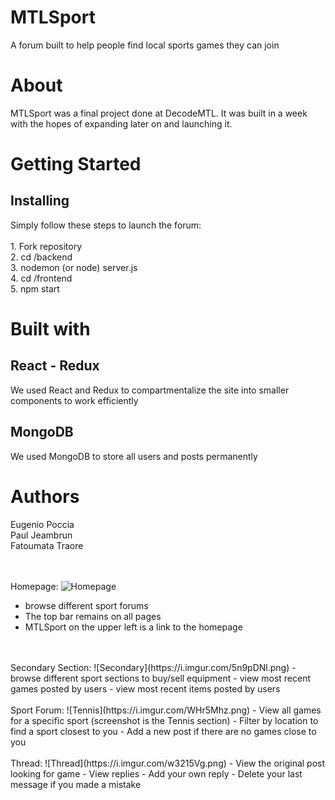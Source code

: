 <h1>MTLSport</h1>

A forum built to help people find local sports games they can join

<h1>About</h1>
MTLSport was a final project done at DecodeMTL. It was built in a week with the hopes of expanding later on and launching it.

<h1>Getting Started</h1>

<h2>Installing</h2>
Simply follow these steps to launch the forum:<br /><br />
  1. Fork repository<br />
  2. cd /backend<br />
  3. nodemon (or node) server.js<br />
  4. cd /frontend<br />
  5. npm start<br />
  
<h1>Built with</h1>
<h2>React - Redux</h2>
We used React and Redux to compartmentalize the site into smaller components to work efficiently

<h2>MongoDB</h2>
We used MongoDB to store all users and posts permanently

<h1>Authors</h1>
Eugenio Poccia<br />
Paul Jeambrun<br />
Fatoumata Traore<br />
<br />
<br />


Homepage: 
![Homepage](https://i.imgur.com/tO6O98q.png)
  - browse different sport forums 
  - The top bar remains on all pages
  - MTLSport on the upper left is a link to the homepage
  <br />
<br />
Secondary Section:
![Secondary](https://i.imgur.com/5n9pDNl.png)
  - browse different sport sections to buy/sell equipment
  - view most recent games posted by users
  - view most recent items posted by users
  <br />
  <br />
  Sport Forum: 
  ![Tennis](https://i.imgur.com/WHr5Mhz.png)
    - View all games for a specific sport (screenshot is the Tennis section)
    - Filter by location to find a sport closest to you
    - Add a new post if there are no games close to you
    <br />
    <br />
    Thread:
    ![Thread](https://i.imgur.com/w3215Vg.png)
      - View the original post looking for game
      - View replies
      - Add your own reply
      - Delete your last message if you made a mistake



  
  
